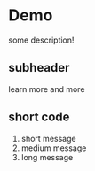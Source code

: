 # Demo

some description!

## subheader

learn more and more

## short code

1. short message
2. medium message
3. long message


